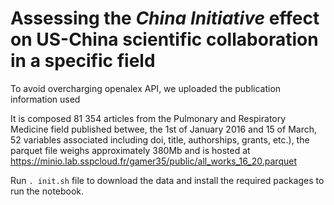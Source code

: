 # Assessing the *China Initiative* effect on US-China scientific collaboration in a specific field

To avoid overcharging openalex API, we uploaded the publication information used 

It is composed 81 354 articles from the Pulmonary and Respiratory Medicine field published betwee, the 1st of January 2016 and 15 of March, 52 variables associated including doi, title, authorships, grants, etc.), the parquet file weighs approximately 380Mb and is hosted at https://minio.lab.sspcloud.fr/gamer35/public/all_works_16_20.parquet

Run ```. init.sh``` file to download the data and install the required packages to run the notebook.
